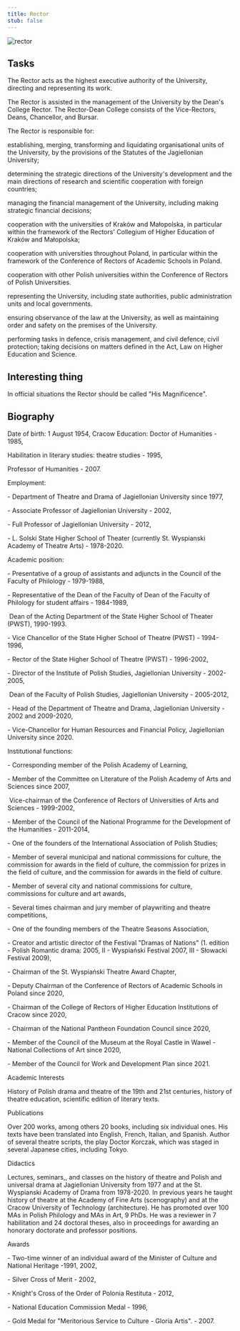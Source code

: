 ```yaml
---
title: Rector
stub: false
---
```

![rector](/images/uploads/rektor.jpg "Prof. dr hab. Jacek Popiel")

## Tasks 

The Rector acts as the highest executive authority of the University, directing and representing its work. 

The Rector is assisted in the management of the University by the Dean's College Rector. The Rector-Dean College consists of the Vice-Rectors, Deans, Chancellor, and Bursar. 

The Rector is responsible for: 

establishing, merging, transforming and liquidating organisational units of the University, by the provisions of the Statutes of the Jagiellonian University; 

determining the strategic directions of the University's development and the main directions of research and scientific cooperation with foreign countries; 

managing the financial management of the University, including making strategic financial decisions; 

cooperation with the universities of Kraków and Małopolska, in particular within the framework of the Rectors' Collegium of Higher Education of Kraków and Małopolska; 

cooperation with universities throughout Poland, in particular within the framework of the Conference of Rectors of Academic Schools in Poland.  

cooperation with other Polish universities within the Conference of Rectors of Polish Universities.  

representing the University, including state authorities, public administration units and local governments.  

ensuring observance of the law at the University, as well as maintaining order and safety on the premises of the University.  

performing tasks in defence, crisis management, and civil defence, civil protection; taking decisions on matters defined in the Act, Law on Higher Education and Science. 

## Interesting thing 

In official situations the Rector should be called "His Magnificence". 



## Biography 

Date of birth: 1 August 1954, Cracow Education: Doctor of Humanities - 1985, 

Habilitation in literary studies: theatre studies - 1995, 

Professor of Humanities - 2007. 

Employment:  

\- Department of Theatre and Drama of Jagiellonian University since 1977, 

\- Associate Professor of Jagiellonian University - 2002,  

\- Full Professor of Jagiellonian University - 2012,  

\- L. Solski State Higher School of Theater (currently St. Wyspianski Academy of Theatre Arts) - 1978-2020.  

Academic position: 

\- Presentative of a group of assistants and adjuncts in the Council of the Faculty of Philology - 1979-1988, 

\- Representative of the Dean of the Faculty of Dean of the Faculty of Philology for student affairs - 1984-1989,  

 Dean of the Acting Department of the State Higher School of Theater (PWST), 1990-1993.  

\- Vice Chancellor of the State Higher School of Theatre (PWST) - 1994-1996, 

\- Rector of the State Higher School of Theatre (PWST) - 1996-2002,  

\- Director of the Institute of Polish Studies, Jagiellonian University - 2002-2005,  

 Dean of the Faculty of Polish Studies, Jagiellonian University - 2005-2012,  

\- Head of the Department of Theatre and Drama, Jagiellonian University - 2002 and 2009-2020, 

\- Vice-Chancellor for Human Resources and Financial Policy, Jagiellonian University since 2020.  

Institutional functions: 

\- Corresponding member of the Polish Academy of Learning, 

\- Member of the Committee on Literature of the Polish Academy of Arts and Sciences since 2007, 

 Vice-chairman of the Conference of Rectors of Universities of Arts and Sciences - 1999-2002, 

\- Member of the Council of the National Programme for the Development of the Humanities - 2011-2014, 

\- One of the founders of the International Association of Polish Studies; 

\- Member of several municipal and national commissions for culture, the commission for awards in the field of culture, the commission for prizes in the field of culture, and the commission for awards in the field of culture.  

\- Member of several city and national commissions for culture, commissions for culture and art awards, 

\- Several times chairman and jury member of playwriting and theatre competitions, 

\- One of the founding members of the Theatre Seasons Association, 

\- Creator and artistic director of the Festival "Dramas of Nations" (1. edition - Polish Romantic drama: 2005, II - Wyspiański Festival 2007, III - Słowacki Festival 2009), 

\- Chairman of the St. Wyspiański Theatre Award Chapter, 

\- Deputy Chairman of the Conference of Rectors of Academic Schools in Poland since 2020, 

\- Chairman of the College of Rectors of Higher Education Institutions of Cracow since 2020, 

\- Chairman of the National Pantheon Foundation Council since 2020, 

\- Member of the Council of the Museum at the Royal Castle in Wawel - National Collections of Art since 2020, 

\- Member of the Council for Work and Development Plan since 2021. 

Academic Interests 

History of Polish drama and theatre of the 19th and 21st centuries, history of theatre education, scientific edition of literary texts. 

Publications 

Over 200 works, among others 20 books, including six individual ones. His texts have been translated into English, French, Italian, and Spanish. Author of several theatre scripts, the play Doctor Korczak, which was staged in several Japanese cities, including Tokyo. 

Didactics 

Lectures, seminars,, and classes on the history of theatre and Polish and universal drama at Jagiellonian University from 1977 and at the St. Wyspianski Academy of Drama from 1978-2020. In previous years he taught history of theatre at the Academy of Fine Arts (scenography) and at the Cracow University of Technology (architecture). He has promoted over 100 MAs in Polish Philology and MAs in Art, 9 PhDs. He was a reviewer in 7 habilitation and 24 doctoral theses, also in proceedings for awarding an honorary doctorate and professor positions.  

Awards 

\- Two-time winner of an individual award of the Minister of Culture and National Heritage -1991, 2002, 

\- Silver Cross of Merit - 2002, 

\- Knight's Cross of the Order of Polonia Restituta - 2012, 

\- National Education Commission Medal - 1996, 

\- Gold Medal for "Meritorious Service to Culture - Gloria Artis". - 2007.